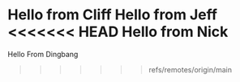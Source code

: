 Hello from Cliff
Hello from Jeff
<<<<<<< HEAD
Hello from Nick
=======
Hello From Dingbang

>>>>>>> refs/remotes/origin/main
